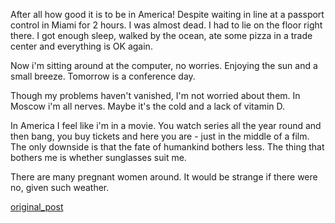 After all how good it is to be in America! Despite waiting in line at a passport control in Miami for 2 hours. I was almost dead. I had to lie on the floor right there. I got enough sleep, walked by the ocean, ate some pizza in a trade center and everything is OK again. 

Now i'm sitting around at the computer, no worries. Enjoying the sun and a small breeze. Tomorrow is a conference day.

Though my problems haven't vanished, I'm not worried about them. In Moscow i'm all nerves. Maybe it's the cold and a lack of vitamin D. 

In America I feel like i'm in a movie. You watch series all the year round and then bang, you buy tickets and here you are - just in the middle of a film. The only downside is that the fate of humankind bothers less. The thing that bothers me is whether sunglasses suit me.

There are many pregnant women around. It would be strange if there were no, given such weather. 

[original_post](https://www.facebook.com/MikhailBatin/posts/1432884840064749)
